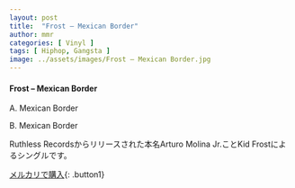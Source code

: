 ```yaml
---
layout: post
title:  "Frost – Mexican Border"
author: mmr
categories: [ Vinyl ]
tags: [ Hiphop, Gangsta ]
image: ../assets/images/Frost – Mexican Border.jpg
---
```


#### Frost – Mexican Border

A. Mexican Border

B. Mexican Border

Ruthless Recordsからリリースされた本名Arturo Molina Jr.ことKid Frostによるシングルです。


[メルカリで購入](https://jp.mercari.com/item/m68816286436){: .button1}

